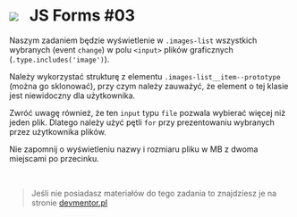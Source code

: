 # ![](../assets/img/logo-readme2.jpg) &nbsp; JS Forms #03

Naszym zadaniem będzie wyświetlenie w `.images-list` wszystkich wybranych (event `change`) w polu `<input>` plików graficznych (`.type.includes('image')`).

Należy wykorzystać strukturę z elementu `.images-list__item--prototype` (można go sklonować), przy czym należy zauważyć, że element o tej klasie jest niewidoczny dla użytkownika.

Zwróć uwagę również, że ten `input` typu `file` pozwala wybierać więcej niż jeden plik. Dlatego należy użyć pętli `for` przy prezentowaniu wybranych przez użytkownika plików.

Nie zapomnij o wyświetleniu nazwy i rozmiaru pliku w MB z dwoma miejscami po przecinku.

&nbsp;

> Jeśli nie posiadasz materiałów do tego zadania to znajdziesz je na stronie [devmentor.pl](https://devmentor.pl)